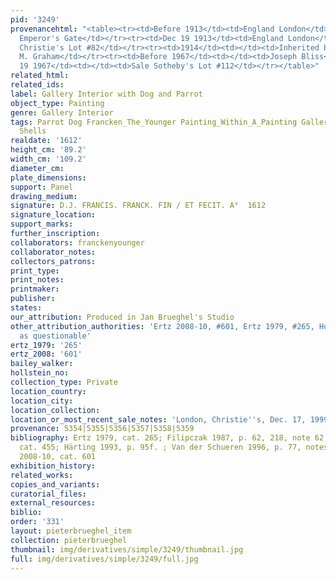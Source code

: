 ```yaml
---
pid: '3249'
provenancehtml: "<table><tr><td>Before 1913</td><td>England London</td><td>Mrs. Lawrence
  Emperor's Gate</td></tr><tr><td>Dec 19 1913</td><td>England London</td><td>Sale
  Christie's Lot #82</td></tr><tr><td>1914</td><td></td><td>Inherited by W.J. Lawrence</td></tr><tr><td></td><td></td><td>Captain
  M. Graham</td></tr><tr><td>Before 1967</td><td></td><td>Joseph Bliss</td></tr><tr><td>Apr
  19 1967</td><td></td><td>Sale Sotheby's Lot #112</td></tr></table>"
related_html:
related_ids:
label: Gallery Interior with Dog and Parrot
object_type: Painting
genre: Gallery Interior
tags: Parrot Dog Francken_The_Younger Painting_Within_A_Painting Gallery Flowers Sculpture
  Shells
realdate: '1612'
height_cm: '89.2'
width_cm: '109.2'
diameter_cm:
plate_dimensions:
support: Panel
drawing_medium:
signature: D.J. FRANCIS. FRANCK. FIN / ET FECIT. A°  1612
signature_location:
support_marks:
further_inscription:
collaborators: franckenyounger
collaborator_notes:
collectors_patrons:
print_type:
print_notes:
printmaker:
publisher:
states:
our_attribution: Produced in Jan Brueghel's Studio
other_attribution_authorities: 'Ertz 2008-10, #601, Ertz 1979, #265, Honig database
  as questionable'
ertz_1979: '265'
ertz_2008: '601'
bailey_walker:
hollstein_no:
collection_type: Private
location_country:
location_city:
location_collection:
location_or_most_recent_sale_notes: 'London, Christie''s, Dec. 17, 1999, inv. #7'
provenance: 5354|5355|5356|5357|5358|5359
bibliography: Ertz 1979, cat. 265; Filipczak 1987, p. 62, 218, note 62; Härting 1989,
  cat. 455; Härting 1993, p. 95f. ; Van der Schueren 1996, p. 77, notes 48-49; Ertz
  2008-10, cat. 601
exhibition_history:
related_works:
copies_and_variants:
curatorial_files:
external_resources:
biblio:
order: '331'
layout: pieterbrueghel_item
collection: pieterbrueghel
thumbnail: img/derivatives/simple/3249/thumbnail.jpg
full: img/derivatives/simple/3249/full.jpg
---
```

